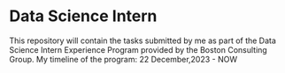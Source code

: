 # Data Science Intern 
This repository will contain the tasks submitted by me as part of the Data Science Intern Experience Program provided by the Boston Consulting Group. My timeline of the program: 22 December,2023 - NOW
